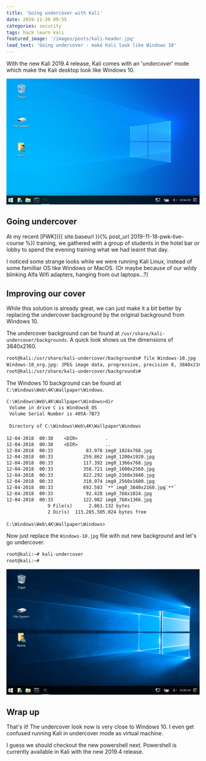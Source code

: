```yaml
---
title: 'Going undercover with Kali'
date: 2019-11-30 09:55
categories: security
tags: hack learn kali
featured_image: '/images/posts/kali-header.jpg'
lead_text: 'Going undercover - make Kali look like Windows 10'
---
```


With the new Kali 2019.4 release, Kali comes with an '_undercover_'
mode which make the Kali desktop look like Windows 10.

<img src="/images/posts/kali_undercover_org.png" 
     alt="Kali Undercover"
     class="media pull-right img-thumbnail">
## Going undercover
At my recent [PWK]({{ site.baseurl }}{% post_url 2019-11-18-pwk-live-course %})
training, we gathered with a group of students in the hotel bar or lobby
to spend the evening training what we had learnt that day.

I noticed some strange looks while we were running Kali Linux, instead
of some familliar OS like Windows or MacOS. (Or maybe because of our
wildy blinking Alfa Wifi adapters, hanging from out laptops...?)

## Improving our cover
While this solution is already great, we can just make it a bit better
by replacing the undercover background by the original background
from Windows 10.

The undercover background can be found at
`/usr/share/kali-undercover/backgrounds`. A quick look shows us the 
dimensions of 3840x2160.
```bash
root@kali:/usr/share/kali-undercover/backgrounds# file Windows-10.jpg 
Windows-10_org.jpg: JPEG image data, progressive, precision 8, 3840x2160, components 3
root@kali:/usr/share/kali-undercover/backgrounds# 
```

The Windows 10 background can be found at
`C:\Windows\Web\4K\Wallpaper\Windows`.
```dos
C:\Windows\Web\4K\Wallpaper\Windows>dir
 Volume in drive C is Windows8_OS
 Volume Serial Number is 405A-7B73

 Directory of C:\Windows\Web\4K\Wallpaper\Windows

12-04-2018  00:38    <DIR>          .
12-04-2018  00:38    <DIR>          ..
12-04-2018  00:33            83.978 img0_1024x768.jpg
12-04-2018  00:33           259.862 img0_1200x1920.jpg
12-04-2018  00:33           117.392 img0_1366x768.jpg
12-04-2018  00:33           358.721 img0_1600x2560.jpg
12-04-2018  00:33           822.292 img0_2160x3840.jpg
12-04-2018  00:33           310.974 img0_2560x1600.jpg
12-04-2018  00:33           692.503 `**`img0_3840x2160.jpg`**`
12-04-2018  00:33            92.428 img0_768x1024.jpg
12-04-2018  00:33           122.982 img0_768x1366.jpg
               9 File(s)      2.861.132 bytes
               2 Dir(s)  113.285.505.024 bytes free

C:\Windows\Web\4K\Wallpaper\Windows>
```

Now just replace the `Windows-10.jpg` file with out new background
and let's go undercover.
```bash
root@kali:~# kali-undercover
root@kali:~#
```

<img src="/images/posts/kali_undercover_win.png" 
     alt="Kali Undercover Improved"
     class="media pull-right img-thumbnail">
## Wrap up
That's it! The undercover look now is very close to Windows 10. I 
even get confused running Kali in undercover mode as virtual machine.

I guess we should checkout the new powershell next. Powershell is 
currently available in Kali with the new 2019.4 release.




